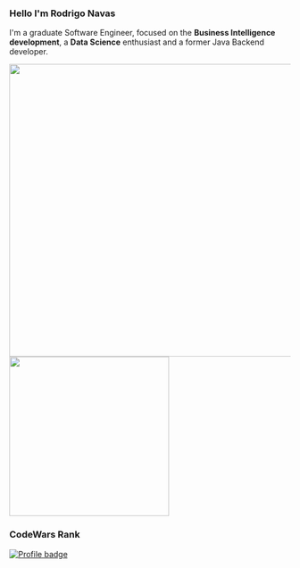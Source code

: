 ### Hello I'm Rodrigo Navas
I'm a graduate Software Engineer, focused on the **Business Intelligence development**, a **Data Science** enthusiast and a former Java Backend developer.

<p align="left">
  <a href="https://wakatime.com/@rodrigonavas">
    <img width = "525" src="https://github-readme-stats.vercel.app/api/wakatime?username=rodrigonavas&theme=prussian&langs_count=10"/>
  </a>
  <a href="https://github.com/anuraghazra/convoychat">
    <img width = "286" src="https://github-readme-stats.vercel.app/api/top-langs/?username=rodrigonavas&hide=css,html&langs_count=6&theme=prussian" />
  </a>
<p>
  
### CodeWars Rank
[![Profile badge](https://www.codewars.com/users/rodrigonavas/badges/large)](https://www.codewars.com/users/rodrigonavas)

